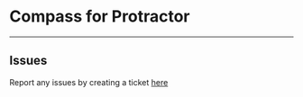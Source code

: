 # Compass for Protractor
* * *


## Issues

Report any issues by creating a ticket [here](https://bitbucket.org/digitil/compass-for-protractor/issues/new)